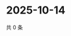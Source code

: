 # 2025-10-14

共 0 条

<!-- BEGIN ZHIHUQUESTIONS -->
<!-- 最后更新时间 Tue Oct 14 2025 02:15:59 GMT+0800 (China Standard Time) -->

<!-- END ZHIHUQUESTIONS -->
